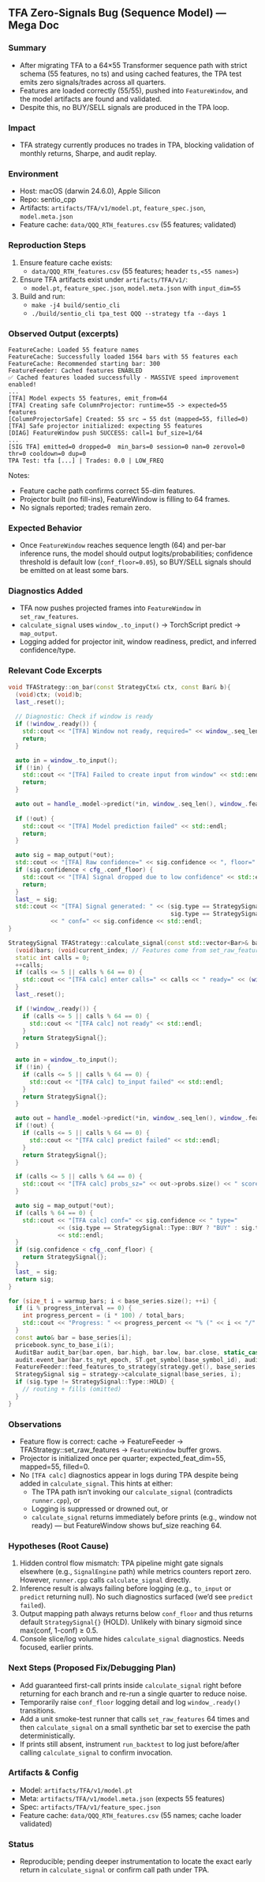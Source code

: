 ## TFA Zero-Signals Bug (Sequence Model) — Mega Doc

### Summary
- After migrating TFA to a 64×55 Transformer sequence path with strict schema (55 features, no ts) and using cached features, the TPA test emits zero signals/trades across all quarters.
- Features are loaded correctly (55/55), pushed into `FeatureWindow`, and the model artifacts are found and validated.
- Despite this, no BUY/SELL signals are produced in the TPA loop.

### Impact
- TFA strategy currently produces no trades in TPA, blocking validation of monthly returns, Sharpe, and audit replay.

### Environment
- Host: macOS (darwin 24.6.0), Apple Silicon
- Repo: sentio_cpp
- Artifacts: `artifacts/TFA/v1/model.pt`, `feature_spec.json`, `model.meta.json`
- Feature cache: `data/QQQ_RTH_features.csv` (55 features; validated)

### Reproduction Steps
1. Ensure feature cache exists:
   - `data/QQQ_RTH_features.csv` (55 features; header `ts,<55 names>`)
2. Ensure TFA artifacts exist under `artifacts/TFA/v1/`:
   - `model.pt`, `feature_spec.json`, `model.meta.json` with `input_dim=55`
3. Build and run:
   - `make -j4 build/sentio_cli`
   - `./build/sentio_cli tpa_test QQQ --strategy tfa --days 1`

### Observed Output (excerpts)
```text
FeatureCache: Loaded 55 feature names
FeatureCache: Successfully loaded 1564 bars with 55 features each
FeatureCache: Recommended starting bar: 300
FeatureFeeder: Cached features ENABLED
✅ Cached features loaded successfully - MASSIVE speed improvement enabled!
...
[TFA] Model expects 55 features, emit_from=64
[TFA] Creating safe ColumnProjector: runtime=55 -> expected=55 features
[ColumnProjectorSafe] Created: 55 src → 55 dst (mapped=55, filled=0)
[TFA] Safe projector initialized: expecting 55 features
[DIAG] FeatureWindow push SUCCESS: call=1 buf_size=1/64
...
[SIG TFA] emitted=0 dropped=0  min_bars=0 session=0 nan=0 zerovol=0 thr=0 cooldown=0 dup=0
TPA Test: tfa [...] | Trades: 0.0 | LOW_FREQ
```

Notes:
- Feature cache path confirms correct 55-dim features.
- Projector built (no fill-ins), FeatureWindow is filling to 64 frames.
- No signals reported; trades remain zero.

### Expected Behavior
- Once `FeatureWindow` reaches sequence length (64) and per-bar inference runs, the model should output logits/probabilities; confidence threshold is default low (`conf_floor=0.05`), so BUY/SELL signals should be emitted on at least some bars.

### Diagnostics Added
- TFA now pushes projected frames into `FeatureWindow` in `set_raw_features`.
- `calculate_signal` uses `window_.to_input()` -> TorchScript predict -> `map_output`.
- Logging added for projector init, window readiness, predict, and inferred confidence/type.

### Relevant Code Excerpts

```140:182:src/strategy_tfa.cpp
void TFAStrategy::on_bar(const StrategyCtx& ctx, const Bar& b){
  (void)ctx; (void)b;
  last_.reset();
  
  // Diagnostic: Check if window is ready
  if (!window_.ready()) {
    std::cout << "[TFA] Window not ready, required=" << window_.seq_len() << std::endl;
    return;
  }

  auto in = window_.to_input();
  if (!in) {
    std::cout << "[TFA] Failed to create input from window" << std::endl;
    return;
  }

  auto out = handle_.model->predict(*in, window_.seq_len(), window_.feat_dim(), handle_.spec.input_layout);
  
  if (!out) {
    std::cout << "[TFA] Model prediction failed" << std::endl;
    return;
  }

  auto sig = map_output(*out);
  std::cout << "[TFA] Raw confidence=" << sig.confidence << ", floor=" << cfg_.conf_floor << std::endl;
  if (sig.confidence < cfg_.conf_floor) {
    std::cout << "[TFA] Signal dropped due to low confidence" << std::endl;
    return;
  }
  last_ = sig;
  std::cout << "[TFA] Signal generated: " << (sig.type == StrategySignal::Type::BUY ? "BUY" : 
                                              sig.type == StrategySignal::Type::SELL ? "SELL" : "HOLD") 
            << " conf=" << sig.confidence << std::endl;
}
```

```182:246:src/strategy_tfa.cpp
StrategySignal TFAStrategy::calculate_signal(const std::vector<Bar>& bars, int current_index) {
  (void)bars; (void)current_index; // Features come from set_raw_features projected into window_
  static int calls = 0;
  ++calls;
  if (calls <= 5 || calls % 64 == 0) {
    std::cout << "[TFA calc] enter calls=" << calls << " ready=" << (window_.ready()?1:0) << std::endl;
  }
  last_.reset();

  if (!window_.ready()) {
    if (calls <= 5 || calls % 64 == 0) {
      std::cout << "[TFA calc] not ready" << std::endl;
    }
    return StrategySignal{};
  }

  auto in = window_.to_input();
  if (!in) {
    if (calls <= 5 || calls % 64 == 0) {
      std::cout << "[TFA calc] to_input failed" << std::endl;
    }
    return StrategySignal{};
  }

  auto out = handle_.model->predict(*in, window_.seq_len(), window_.feat_dim(), handle_.spec.input_layout);
  if (!out) {
    if (calls <= 5 || calls % 64 == 0) {
      std::cout << "[TFA calc] predict failed" << std::endl;
    }
    return StrategySignal{};
  }

  if (calls <= 5 || calls % 64 == 0) {
    std::cout << "[TFA calc] probs_sz=" << out->probs.size() << " score=" << out->score << std::endl;
  }

  auto sig = map_output(*out);
  if (calls % 64 == 0) {
    std::cout << "[TFA calc] conf=" << sig.confidence << " type="
              << (sig.type == StrategySignal::Type::BUY ? "BUY" : sig.type == StrategySignal::Type::SELL ? "SELL" : "HOLD")
              << std::endl;
  }
  if (sig.confidence < cfg_.conf_floor) {
    return StrategySignal{};
  }
  last_ = sig;
  return sig;
}
```

```66:92:src/runner.cpp
for (size_t i = warmup_bars; i < base_series.size(); ++i) {
  if (i % progress_interval == 0) {
    int progress_percent = (i * 100) / total_bars;
    std::cout << "Progress: " << progress_percent << "% (" << i << "/" << total_bars << " bars)" << std::endl;
  }
  const auto& bar = base_series[i];
  pricebook.sync_to_base_i(i);
  AuditBar audit_bar{bar.open, bar.high, bar.low, bar.close, static_cast<double>(bar.volume)};
  audit.event_bar(bar.ts_nyt_epoch, ST.get_symbol(base_symbol_id), audit_bar);
  FeatureFeeder::feed_features_to_strategy(strategy.get(), base_series, i, cfg.strategy_name);
  StrategySignal sig = strategy->calculate_signal(base_series, i);
  if (sig.type != StrategySignal::Type::HOLD) {
    // routing + fills (omitted)
  }
}
```

### Observations
- Feature flow is correct: cache -> FeatureFeeder -> TFAStrategy::set_raw_features -> `FeatureWindow` buffer grows.
- Projector is initialized once per quarter; expected_feat_dim=55, mapped=55, filled=0.
- No `[TFA calc]` diagnostics appear in logs during TPA despite being added in `calculate_signal`. This hints at either:
  - The TPA path isn’t invoking our `calculate_signal` (contradicts `runner.cpp`), or
  - Logging is suppressed or drowned out, or
  - `calculate_signal` returns immediately before prints (e.g., window not ready) — but FeatureWindow shows buf_size reaching 64.

### Hypotheses (Root Cause)
1. Hidden control flow mismatch: TPA pipeline might gate signals elsewhere (e.g., `SignalEngine` path) while metrics counters report zero. However, `runner.cpp` calls `calculate_signal` directly.
2. Inference result is always failing before logging (e.g., `to_input` or `predict` returning null). No such diagnostics surfaced (we’d see `predict failed`).
3. Output mapping path always returns below `conf_floor` and thus returns default `StrategySignal{}` (HOLD). Unlikely with binary sigmoid since max(conf, 1-conf) ≥ 0.5.
4. Console slice/log volume hides `calculate_signal` diagnostics. Needs focused, earlier prints.

### Next Steps (Proposed Fix/Debugging Plan)
- Add guaranteed first-call prints inside `calculate_signal` right before returning for each branch and re-run a single quarter to reduce noise.
- Temporarily raise `conf_floor` logging detail and log `window_.ready()` transitions.
- Add a unit smoke-test runner that calls `set_raw_features` 64 times and then `calculate_signal` on a small synthetic bar set to exercise the path deterministically.
- If prints still absent, instrument `run_backtest` to log just before/after calling `calculate_signal` to confirm invocation.

### Artifacts & Config
- Model: `artifacts/TFA/v1/model.pt`
- Meta: `artifacts/TFA/v1/model.meta.json` (expects 55 features)
- Spec: `artifacts/TFA/v1/feature_spec.json`
- Feature cache: `data/QQQ_RTH_features.csv` (55 names; cache loader validated)

### Status
- Reproducible; pending deeper instrumentation to locate the exact early return in `calculate_signal` or confirm call path under TPA.

